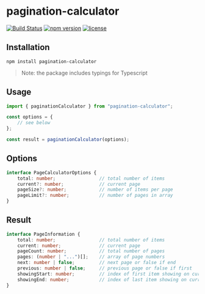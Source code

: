 # pagination-calculator

[![Build Status](https://travis-ci.org/hisuwh/pagination-calculator.svg?branch=master)](https://travis-ci.org/hisuwh/pagination-calculator)
[![npm version](https://badge.fury.io/js/pagination-calculator.svg)](https://badge.fury.io/js/pagination-calculator)
[![license](https://img.shields.io/github/license/mashape/apistatus.svg)](https://github.com/hisuwh/pagination-calculator/blob/master/LICENSE.md)

## Installation

`npm install pagination-calculator`
> Note: the package includes typings for Typescript

## Usage

```ts
import { paginationCalculator } from "pagination-calculator";

const options = {
    // see below
};

const result = paginationCalculator(options);
```

## Options
```ts
interface PageCalculatorOptions {
    total: number;                // total number of items
    current?: number;             // current page
    pageSize?: number;            // number of items per page
    pageLimit?: number;           // number of pages in array
}
```

## Result
```ts
interface PageInformation {
    total: number;                // total number of items
    current: number;              // current page
    pageCount: number;            // total number of pages
    pages: (number | "...")[];    // array of page numbers
    next: number | false;         // next page or false if end
    previous: number | false;     // previous page or false if first
    showingStart: number;         // index of first item showing on current page
    showingEnd: number;           // index of last item showing on current page
}
```
